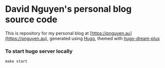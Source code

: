 # David Nguyen's personal blog source code

This is repository for my personal blog at [https://pnguyen.au](https://pnguyen.au), generated using [Hugo](https://gohugo.io/), themed with [hugo-dream-plus](https://github.com/UtkarshVerma/hugo-dream-plus)

### To start hugo server locally

```
make start
```
